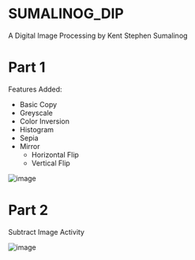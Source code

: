# SUMALINOG_DIP
A Digital Image Processing by Kent Stephen Sumalinog

# Part 1

Features Added:
* Basic Copy
* Greyscale
* Color Inversion
* Histogram
* Sepia
* Mirror
  * Horizontal Flip
  * Vertical Flip

![image](https://user-images.githubusercontent.com/95534475/205568415-e6b82c8d-ee67-49a9-8fa3-af7677ef3156.png)

# Part 2

Subtract Image Activity

![image](https://user-images.githubusercontent.com/95534475/205653265-7e0f94d5-d3e8-4be4-9d72-160e3e17f9ce.png)
